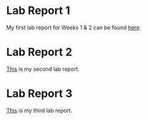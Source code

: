 # Lab Report 1
My first lab report for Weeks 1 & 2 can be found [here](https://tyler-culp.github.io/cse15l-lab-reports/lab-report-1-week-%202.html).


# Lab Report 2
[This](lab-report-2-week-4.md) is my second lab report.


# Lab Report 3
[This](lab-report-3-week-6.md) is my third lab report.






